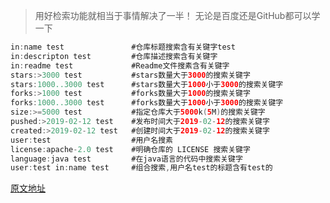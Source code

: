 > 用好检索功能就相当于事情解决了一半！
> 无论是百度还是GitHub都可以学一下

```java
in:name test               #仓库标题搜索含有关键字test
in:descripton test         #仓库描述搜索含有关键字
in:readme test             #Readme文件搜素含有关键字
stars:>3000 test           #stars数量大于3000的搜索关键字
stars:1000..3000 test      #stars数量大于1000小于3000的搜索关键字
forks:>1000 test           #forks数量大于1000的搜索关键字
forks:1000..3000 test      #forks数量大于1000小于3000的搜索关键字
size:>=5000 test           #指定仓库大于5000k(5M)的搜索关键字
pushed:>2019-02-12 test    #发布时间大于2019-02-12的搜索关键字
created:>2019-02-12 test   #创建时间大于2019-02-12的搜索关键字
user:test                  #用户名搜素
license:apache-2.0 test    #明确仓库的 LICENSE 搜索关键字
language:java test         #在java语言的代码中搜索关键字
user:test in:name test     #组合搜索,用户名test的标题含有test的
```


[原文地址](https://blog.csdn.net/qq_36119192/article/details/99690742)